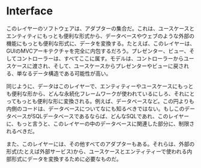 # Interface

このレイヤーのソフトウェアは、アダプターの集合だ。これは、ユースケースとエンティティにもっとも便利な形式から、データベースやウェブのような外部の機能にもっとも便利な形式に、データを変換する。たとえば、このレイヤーは、GUIのMVCアーキテクチャを完全に内包するだろう。プレゼンター、ビュー、そしてコントローラーは、すべてここに属す。モデルは、コントローラーからユースケースに渡され、そして、ユースケースからプレゼンターやビューに戻される、単なるデータ構造である可能性が高い。

同じように、データはこのレイヤーで、エンティティーやユースケースにもっとも便利な形から、どんな永続化フレームワークが使われているにしろ、それにとってもっとも便利な形に変換される。例えば、データベースなど。この円よりも内側のコードは、データベースについてなにも知るべきではない。もしこのデータベースがSQLデータベースであるならば、どんなSQLであれ、このレイヤーに、もっと言うと、このレイヤーの中のデータベースに関連した部分に、制限されるべきだ。

また、このレイヤーには、その他すべてのアダプターもある。それらは、外部の形式(たとえば外部サービス)から、ユースケースとエンティティーで使われる内部形式にデータを変換するために必要なものだ。